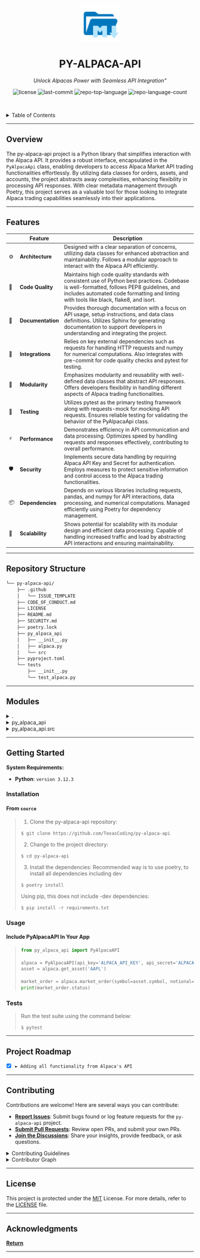 <p align="center">
  <img src="https://raw.githubusercontent.com/PKief/vscode-material-icon-theme/ec559a9f6bfd399b82bb44393651661b08aaf7ba/icons/folder-markdown-open.svg" width="100" alt="project-logo">
</p>
<p align="center">
    <h1 align="center">PY-ALPACA-API</h1>
</p>
<p align="center">
    <em>Unlock Alpacas Power with Seamless API Integration"</em>
</p>
<p align="center">
	<img src="https://img.shields.io/github/license/TexasCoding/py-alpaca-api?style=default&logo=opensourceinitiative&logoColor=white&color=0080ff" alt="license">
	<img src="https://img.shields.io/github/last-commit/TexasCoding/py-alpaca-api?style=default&logo=git&logoColor=white&color=0080ff" alt="last-commit">
	<img src="https://img.shields.io/github/languages/top/TexasCoding/py-alpaca-api?style=default&color=0080ff" alt="repo-top-language">
	<img src="https://img.shields.io/github/languages/count/TexasCoding/py-alpaca-api?style=default&color=0080ff" alt="repo-language-count">
<p>
<p align="center">
	<!-- default option, no dependency badges. -->
</p>

<br><!-- TABLE OF CONTENTS -->
<details>
  <summary>Table of Contents</summary><br>

- [Overview](#overview)
- [Features](#features)
- [Repository Structure](#repository-structure)
- [Modules](#modules)
- [Getting Started](#getting-started)
  - [Installation](#installation)
  - [Usage](#usage)
  - [Tests](#tests)
- [Project Roadmap](#project-roadmap)
- [Contributing](#contributing)
- [License](#license)
- [Acknowledgments](#acknowledgments)
</details>
<hr>

##  Overview

The py-alpaca-api project is a Python library that simplifies interaction with the Alpaca API. It provides a robust interface, encapsulated in the `PyAlpacaApi` class, enabling developers to access Alpaca Market API trading functionalities effortlessly. By utilizing data classes for orders, assets, and accounts, the project abstracts away complexities, enhancing flexibility in processing API responses. With clear metadata management through Poetry, this project serves as a valuable tool for those looking to integrate Alpaca trading capabilities seamlessly into their applications.

---

##  Features

|    |   Feature         | Description |
|----|-------------------|---------------------------------------------------------------|
| ⚙️  | **Architecture**  | Designed with a clear separation of concerns, utilizing data classes for enhanced abstraction and maintainability. Follows a modular approach to interact with the Alpaca API efficiently. |
| 🔩 | **Code Quality**  | Maintains high code quality standards with consistent use of Python best practices. Codebase is well-formatted, follows PEP8 guidelines, and includes automated code formatting and linting with tools like black, flake8, and isort. |
| 📄 | **Documentation** | Provides thorough documentation with a focus on API usage, setup instructions, and data class definitions. Utilizes Sphinx for generating documentation to support developers in understanding and integrating the project. |
| 🔌 | **Integrations**  | Relies on key external dependencies such as requests for handling HTTP requests and numpy for numerical computations. Also integrates with pre-commit for code quality checks and pytest for testing. |
| 🧩 | **Modularity**    | Emphasizes modularity and reusability with well-defined data classes that abstract API responses. Offers developers flexibility in handling different aspects of Alpaca trading functionalities. |
| 🧪 | **Testing**       | Utilizes pytest as the primary testing framework along with requests-mock for mocking API requests. Ensures reliable testing for validating the behavior of the PyAlpacaApi class. |
| ⚡️  | **Performance**   | Demonstrates efficiency in API communication and data processing. Optimizes speed by handling requests and responses effectively, contributing to overall performance. |
| 🛡️ | **Security**      | Implements secure data handling by requiring Alpaca API Key and Secret for authentication. Employs measures to protect sensitive information and control access to the Alpaca trading functionalities. |
| 📦 | **Dependencies**  | Depends on various libraries including requests, pandas, and numpy for API interactions, data processing, and numerical computations. Managed efficiently using Poetry for dependency management. |
| 🚀 | **Scalability**   | Shows potential for scalability with its modular design and efficient data processing. Capable of handling increased traffic and load by abstracting API interactions and ensuring maintainability. |

---

##  Repository Structure

```sh
└── py-alpaca-api/
    ├── .github
    │   └── ISSUE_TEMPLATE
    ├── CODE_OF_CONDUCT.md
    ├── LICENSE
    ├── README.md
    ├── SECURITY.md
    ├── poetry.lock
    ├── py_alpaca_api
    │   ├── __init__.py
    │   ├── alpaca.py
    │   └── src
    ├── pyproject.toml
    └── tests
        ├── __init__.py
        └── test_alpaca.py
```

---

##  Modules

<details closed><summary>.</summary>

| File                                                                                      | Summary                                                                                                                                                                                                                                                 |
| ---                                                                                       | ---                                                                                                                                                                                                                                                     |
| [pyproject.toml](https://github.com/TexasCoding/py-alpaca-api/blob/master/pyproject.toml) | Defines metadata and dependencies for py-alpaca-api. Manages project details, such as name, version, description, homepage, repository, and dependencies like pandas, requests, and numpy. Organizes development and testing dependencies using Poetry. |

</details>

<details closed><summary>py_alpaca_api</summary>

| File                                                                                          | Summary                                                                                                                                                                                                                                                                                                                                                                                                                                                                                                                                                                           |
| ---                                                                                           | ---                                                                                                                                                                                                                                                                                                                                                                                                                                                                                                                                                                               |
| [alpaca.py](https://github.com/TexasCoding/py-alpaca-api/blob/master/py_alpaca_api/alpaca.py) | The `alpaca.py` file in the `py-alpaca-api` repository contains a class called `PyAlpacaApi`, designed to interact with the Alpaca API. This class facilitates communication by handling API requests and responses, leveraging data classes for account, asset, and order information. The constructor requires the Alpaca API Key and Secret, with an option to specify the usage of the Alpaca Paper Trading API. This component serves as a fundamental interface for developers to access and manage Alpaca trading functionalities within the broader project architecture. |

</details>

<details closed><summary>py_alpaca_api.src</summary>

| File                                                                                                          | Summary                                                                                                                                                                            |
| ---                                                                                                           | ---                                                                                                                                                                                |
| [data_classes.py](https://github.com/TexasCoding/py-alpaca-api/blob/master/py_alpaca_api/src/data_classes.py) | Defines data classes for Orders, Assets, and Accounts to map JSON data to Python objects. Abstracts data processing from API responses, enhancing flexibility and maintainability. |

</details>

---

##  Getting Started

**System Requirements:**

* **Python**: `version 3.12.3`

###  Installation

<h4>From <code>source</code></h4>

> 1. Clone the py-alpaca-api repository:
>
> ```console
> $ git clone https://github.com/TexasCoding/py-alpaca-api
> ```
>
> 2. Change to the project directory:
> ```console
> $ cd py-alpaca-api
> ```
>
> 3. Install the dependencies:
> Recommended way is to use poetry, to install all dependencies including dev
> ```console
> $ poetry install
> ```
> Using pip, this does not include -dev dependencies:
> ```console
> $ pip install -r requirements.txt
> ```

###  Usage

<h4>Include PyAlpacaAPI In Your App</h4>

> ```python
> from py_alpaca_api import PyAlpacaAPI
>
> alpaca = PyAlpacaAPI(api_key='ALPACA_API_KEY', api_secret='ALPACA_SECRET_KEY', api_paper=True)
> asset = alpaca.get_asset('AAPL')
> 
> market_order = alpaca.market_order(symbol=asset.symbol, notional=200.23, side='buy')
> print(market_order.status)
> ```

###  Tests

> Run the test suite using the command below:
> ```console
> $ pytest
> ```

---

##  Project Roadmap

- [X] `► Adding all functionality from Alpaca's API`

---

##  Contributing

Contributions are welcome! Here are several ways you can contribute:

- **[Report Issues](https://github.com/TexasCoding/py-alpaca-api/issues)**: Submit bugs found or log feature requests for the `py-alpaca-api` project.
- **[Submit Pull Requests](https://github.com/TexasCoding/py-alpaca-api/blob/main/CONTRIBUTING.md)**: Review open PRs, and submit your own PRs.
- **[Join the Discussions](https://github.com/TexasCoding/py-alpaca-api/discussions)**: Share your insights, provide feedback, or ask questions.

<details closed>
<summary>Contributing Guidelines</summary>

1. **Fork the Repository**: Start by forking the project repository to your github account.
2. **Clone Locally**: Clone the forked repository to your local machine using a git client.
   ```sh
   git clone https://github.com/TexasCoding/py-alpaca-api
   ```
3. **Create a New Branch**: Always work on a new branch, giving it a descriptive name.
   ```sh
   git checkout -b new-feature-x
   ```
4. **Make Your Changes**: Develop and test your changes locally.
5. **Commit Your Changes**: Commit with a clear message describing your updates.
   ```sh
   git commit -m 'Implemented new feature x.'
   ```
6. **Push to github**: Push the changes to your forked repository.
   ```sh
   git push origin new-feature-x
   ```
7. **Submit a Pull Request**: Create a PR against the original project repository. Clearly describe the changes and their motivations.
8. **Review**: Once your PR is reviewed and approved, it will be merged into the main branch. Congratulations on your contribution!
</details>

<details closed>
<summary>Contributor Graph</summary>
<br>
<p align="center">
   <a href="https://github.com{/TexasCoding/py-alpaca-api/}graphs/contributors">
      <img src="https://contrib.rocks/image?repo=TexasCoding/py-alpaca-api">
   </a>
</p>
</details>

---

##  License

This project is protected under the [MIT](https://choosealicense.com/licenses/mit/) License. For more details, refer to the [LICENSE](https://github.com/TexasCoding/py-alpaca-api/blob/master/LICENSE) file.

---

##  Acknowledgments



[**Return**](#-overview)

---
